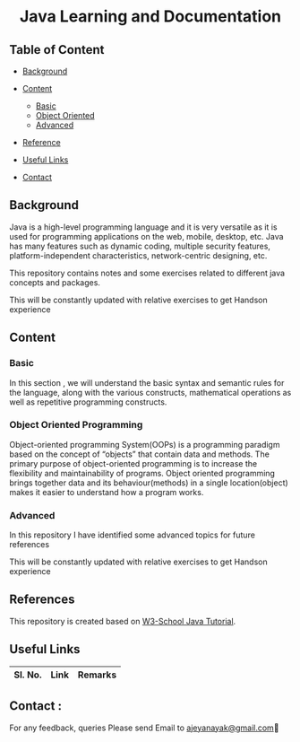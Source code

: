 <h1 align ="Center"> Java Learning and Documentation </h1>

## Table of Content

* [Background](#Background)
* [Content](#content)
    + [Basic](./basic/README.md)
    + [Object Oriented](./oops/README.md)
	+ [Advanced](./advanced/README.md)

* [Reference](#Reference)
* [Useful Links](#useful_links)
* [Contact](#contact)

## <a name="Background"></a>Background

Java is a high-level programming language and it is very versatile as it is used for programming applications on the web, mobile, desktop, etc. Java has many features such as dynamic coding, multiple security features, platform-independent characteristics, network-centric designing, etc.

This repository contains notes and some exercises related to different java concepts and packages.

This will be constantly updated with relative exercises to get Handson experience 

## <a name="content"></a>Content

### Basic
In this section , we will understand the basic syntax and semantic rules for the language, along with the various constructs, mathematical operations as well as repetitive programming constructs.

### Object Oriented Programming
Object-oriented programming System(OOPs) is a programming paradigm based on the concept of “objects” that contain data and methods. The primary purpose of object-oriented programming is to increase the flexibility and maintainability of programs. Object oriented programming brings together data and its behaviour(methods) in a single location(object) makes it easier to understand how a program works.

### Advanced

In this repository I have identified some advanced topics for future references <br />
 
This will be constantly updated with relative exercises to get Handson experience <br />
 
## <a name="Reference"></a>References

This repository is created based on [W3-School Java Tutorial](https://www.w3schools.com/java/default.asp).

## <a name="useful_links"></a>Useful Links

| **Sl. No.** | **Link** | **Remarks** |
----------|--------------|--------------

<h2><a name="contact"></a>Contact :</h2>

For any feedback, queries Please send Email to ajeyanayak@gmail.com:star2:


